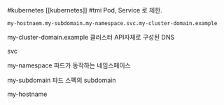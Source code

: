 #kubernetes 
[[kubernetes]]
#tmi Pod, Service 로 제한.

	my-hostnaem.my-subdomain.my-namespace.svc.my-cluster-domain.example

my-cluster-domain.example
클러스터 API자체로 구성된 DNS

svc

my-namespace
파드가 동작하는 네임스페이스

my-subdomain
파드 스펙의 subdomain

my-hostname

